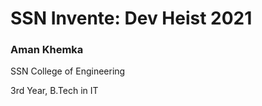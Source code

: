 # SSN Invente: Dev Heist 2021

### Aman Khemka

SSN College of Engineering

3rd Year, B.Tech in IT

